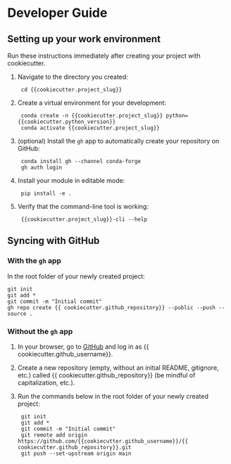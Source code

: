 # Developer Guide

## Setting up your work environment

Run these instructions immediately after creating your project with cookiecutter.

1. Navigate to the directory you created:

        cd {{cookiecutter.project_slug}}

2. Create a virtual environment for your development:

        conda create -n {{cookiecutter.project_slug}} python={{cookiecutter.python_version}}
        conda activate {{cookiecutter.project_slug}}

3. (optional) Install the `gh` app to automatically create your repository on GitHub:

        conda install gh --channel conda-forge
        gh auth login

4. Install your module in editable mode:

        pip install -e .

5. Verify that the command-line tool is working:

        {{cookiecutter.project_slug}}-cli --help

## Syncing with GitHub

### With the `gh` app

In the root folder of your newly created project:

    git init
    git add *
    git commit -m "Initial commit"
    gh repo create {{ cookiecutter.github_repository}} --public --push --source .

### Without the `gh` app

1. In your browser, go to [GitHub](https://www.github.com) and log in as {{ cookiecutter.github_username}}.
1. Create a new repository (empty, without an initial README, gitignore, etc.) called {{ cookiecutter.github_repository}} (be mindful of capitalization, etc.).
1. Run the commands below in the root folder of your newly created project:

        git init
        git add *
        git commit -m "Initial commit"
        git remote add origin https://github.com/{{cookiecutter.github_username}}/{{ cookiecutter.github_repository}}.git
        git push --set-upstream origin main
